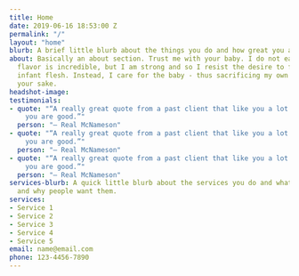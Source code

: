 ```yaml
---
title: Home
date: 2019-06-16 18:53:00 Z
permalink: "/"
layout: "home"
blurb: A brief little blurb about the things you do and how great you are.
about: Basically an about section. Trust me with your baby. I do not eat them. The
  flavor is incredible, but I am strong and so I resist the desire to feast upon the
  infant flesh. Instead, I care for the baby - thus sacrificing my own hunger for
  your sake.
headshot-image:
testimonials:
- quote: "“A really great quote from a past client that like you a lot and think that
    you are good.”"
  person: "— Real McNameson"
- quote: "“A really great quote from a past client that like you a lot and think that
    you are good.”"
  person: "— Real McNameson"
- quote: "“A really great quote from a past client that like you a lot and think that
    you are good.”"
  person: "— Real McNameson"
services-blurb: A quick little blurb about the services you do and what those are
  and why people want them.
services:
- Service 1
- Service 2
- Service 3
- Service 4
- Service 5
email: name@email.com
phone: 123-4456-7890
---
```

